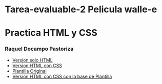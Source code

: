# Tarea-evaluable-2 Pelicula walle-e

# Practica HTML y CSS

### Raquel  Docampo Pastoriza

* [Version solo HTML]()
* [Version HTML con CSS]()
* [Plantilla Original]()
* [Version HTML con CSS con la base de Plantilla]()
